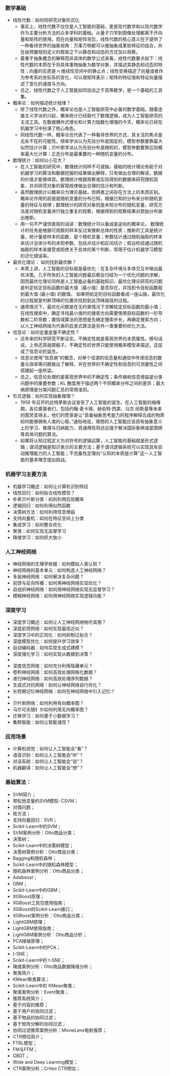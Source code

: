 
### 数学基础
* 线性代数：如何将研究对象形式化
    * 事实上，线性代数不仅仅是人工智能的基础，更是现代数学和以现代数学作为主要分析方法的众多学科的基础。从量子力学到图像处理都离不开向量和矩阵的使用。而在向量和矩阵背后，线性代数的核心意义在于提供了⼀种看待世界的抽象视角：万事万物都可以被抽象成某些特征的组合，并在由预置规则定义的框架之下以静态和动态的方式加以观察。
    * 着重于抽象概念的解释而非具体的数学公式来看，线性代数要点如下：线性代数的本质在于将具体事物抽象为数学对象，并描述其静态和动态的特性；向量的实质是 n 维线性空间中的静止点；线性变换描述了向量或者作为参考系的坐标系的变化，可以用矩阵表示；矩阵的特征值和特征向量描述了变化的速度与方向。
    * 总之，线性代数之于人工智能如同加法之于高等数学，是一个基础的工具集。
* 概率论：如何描述统计规律？
    * 除了线性代数之外，概率论也是人工智能研究中必备的数学基础。随着连接主义学派的兴起，概率统计已经取代了数理逻辑，成为人工智能研究的主流工具。在数据爆炸式增长和计算力指数化增强的今天，概率论已经在机器学习中扮演了核心角色。
    * 同线性代数一样，概率论也代表了一种看待世界的方式，其关注的焦点是无处不在的可能性。频率学派认为先验分布是固定的，模型参数要靠最大似然估计计算；贝叶斯学派认为先验分布是随机的，模型参数要靠后验概率最大化计算；正态分布是最重要的一种随机变量的分布。
* 数理统计：如何以小见大？
    * 在人工智能的研究中，数理统计同样不可或缺。基础的统计理论有助于对机器学习的算法和数据挖掘的结果做出解释，只有做出合理的解读，数据的价值才能够体现。数理统计根据观察或实验得到的数据来研究随机现象，并对研究对象的客观规律做出合理的估计和判断。
    * 虽然数理统计以概率论为理论基础，但两者之间存在方法上的本质区别。概率论作用的前提是随机变量的分布已知，根据已知的分布来分析随机变量的特征与规律；数理统计的研究对象则是未知分布的随机变量，研究方法是对随机变量进行独立重复的观察，根据得到的观察结果对原始分布做出推断。
    * 用一句不严谨但直观的话讲：数理统计可以看成是逆向的概率论。 数理统计的任务是根据可观察的样本反过来推断总体的性质；推断的工具是统计量，统计量是样本的函数，是个随机变量；参数估计通过随机抽取的样本来估计总体分布的未知参数，包括点估计和区间估计；假设检验通过随机抽取的样本来接受或拒绝关于总体的某个判断，常用于估计机器学习模型的泛化错误率。
* 最优化理论： 如何找到最优解？
    * 本质上讲，人工智能的目标就是最优化：在复杂环境与多体交互中做出最优决策。几乎所有的人工智能问题最后都会归结为一个优化问题的求解，因而最优化理论同样是人工智能必备的基础知识。最优化理论研究的问题是判定给定目标函数的最大值（最小值）是否存在，并找到令目标函数取到最大值 (最小值) 的数值。 如果把给定的目标函数看成一座山脉，最优化的过程就是判断顶峰的位置并找到到达顶峰路径的过程。
    * 通常情况下，最优化问题是在无约束情况下求解给定目标函数的最小值；在线性搜索中，确定寻找最小值时的搜索方向需要使用目标函数的一阶导数和二阶导数；置信域算法的思想是先确定搜索步长，再确定搜索方向；以人工神经网络为代表的启发式算法是另外一类重要的优化方法。
* 信息论：如何定量度量不确定性？
    * 近年来的科学研究不断证实，不确定性就是客观世界的本质属性。换句话说，上帝还真就掷骰子。不确定性的世界只能使用概率模型来描述，这促成了信息论的诞生。
    * 信息论使用“信息熵”的概念，对单个信源的信息量和通信中传递信息的数量与效率等问题做出了解释，并在世界的不确定性和信息的可测量性之间搭建起一座桥梁。
    * 总之，信息论处理的是客观世界中的不确定性；条件熵和信息增益是分类问题中的重要参数；KL 散度用于描述两个不同概率分布之间的差异；最大熵原理是分类问题汇总的常用准则。
* 形式逻辑：如何实现抽象推理？
    * 1956 年召开的达特茅斯会议宣告了人工智能的诞生。在人工智能的襁褓期，各位奠基者们，包括约翰·麦卡锡、赫伯特·西蒙、马文·闵斯基等未来的图灵奖得主，他们的愿景是让“具备抽象思考能力的程序解释合成的物质如何能够拥有人类的心智。”通俗地说，理想的人工智能应该具有抽象意义上的学习、推理与归纳能力，其通用性将远远强于解决国际象棋或是围棋等具体问题的算法。
    * 如果将认知过程定义为对符号的逻辑运算，人工智能的基础就是形式逻辑；谓词逻辑是知识表示的主要方法；基于谓词逻辑系统可以实现具有自动推理能力的人工智能；不完备性定理向“认知的本质是计算”这一人工智能的基本理念提出挑战。


### 机器学习主要方法
* 机器学习概述：如何让计算机识别特征
* 线性回归：如何拟合线性模型？
* 朴素贝叶斯分类：如何利用后验概率
* 逻辑回归：如何利用似然函数
* 决策树方法：如何利用信息增益
* 支持向量机：如何在特征空间上分类
* 集成学习：如何整合优化
* 聚类：如何实现无监督学习
* 降维学习：如何抓大放小


### 人工神经网络
* 神经网络的生理学依据：如何模拟人类认知？
* 神经网络的基本单元：如何构造人工神经网络？
* 多层神经网络：如何解决复杂问题？
* 前馈与反向传播：如何用神经网络实现优化？
* 自组织神经网络：如何用神经网络实现无监督学习？
* 模糊神经网络：如何用神经网络实现逻辑功能？


### 深度学习
* 深度学习概述：如何让人工神经网络物尽其用？
* 深度前馈网络：如何实现最佳近似？
* 深度学习中的正则化：如何抑制过拟合？
* 深度模型优化：如何提升学习效率？
* 自动编码器：如何实现生成式建模？
* 深度强化学习：如何实现从数据到决策？
* 
* 深度信念网络：如何充分利用隐藏单元？
* 卷积神经网络：如何高效处理网格化数据？
* 递归神经网络：如何高效处理序列数据？
* 生成式对抗网络：如何让神经网络自行优化？
* 长短期记忆神经网络：如何在神经网络中引入记忆？
* 
* 贝叶斯网络：如何利用有向概率图？
* 马尔可夫随扌厼如何利用无向概率图？
* 迁移学习：如何基于小数据学习？
* 集群智能：如何让智能涌现？


### 应用场景
* 计算机视觉：如何让人工智能会“看”？
* 语音识别：如何让人工智能会“听”？
* 对话系统：如何让人工智能会“说”？
* 机器翻译：如何让人工智能会“想”？

### 基础算法：
* SVM简介；
* 带松弛变量的SVM模型: CSVM；
* 对偶问题；
* 核方法；
* 支持向量回归：SVR；
* Scikit-Learn中的SVM；
* SVM案例分析：Otto商品分类；
* 决策树；
* Scikit-Learn中的决策树模型；
* 决策树案例分析：Otto商品分类；
* Bagging和随机森林；
* Scikit-Learn中的随机森林模型；
* 随机森林案例分析：Otto商品分类；
* Adaboost；
* GBM；
* Scikit-Learn中的GBM；
* XGBoost原理；
* XGBoost工具包使用指南；
* XGBoost的Scikit-Learn接口；
* XGBoost案例分析：Otto商品分类；
* LightGBM原理；
* LightGBM使用指南；
* LightGBM案例分析：Otto商品分析；
* PCA降维原理；
* Scikit-Learn中的PCA；
* t-SNE；
* Scikit-Learn中的 t-SNE；
* 降维案例分析：Otto商品数据降维分析；
* 聚类简介；
* KMean聚类算法；
* Scikit-Learn中的 KMean聚类；
* 聚类案例分析：Event聚类；
* 推荐系统简介；
* 基于内容的推荐；
* 基于用户的协同过滤；
* 基于物品的协同过滤；
* 基于矩阵分解的协同过滤；
* 协同过滤推荐案例分析：MovieLens电影推荐；
* CTR预估简介；
* FTRL模型；
* FM与FFM；
* GBDT；
* Wide and Deep Learning模型；
* CTR案例分析：Criteo CTR预估；



